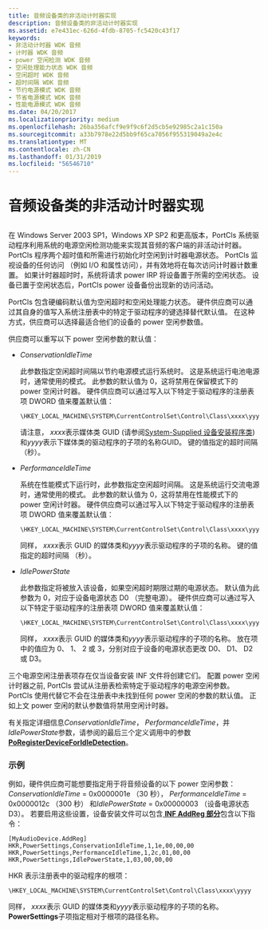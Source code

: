 ```yaml
---
title: 音频设备类的非活动计时器实现
description: 音频设备类的非活动计时器实现
ms.assetid: e7e431ec-626d-4fdb-8705-fc5420c43f17
keywords:
- 非活动计时器 WDK 音频
- 计时器 WDK 音频
- power 空闲检测 WDK 音频
- 空闲处理能力状态 WDK 音频
- 空闲超时 WDK 音频
- 超时间隔 WDK 音频
- 节约电源模式 WDK 音频
- 节省电源模式 WDK 音频
- 性能电源模式 WDK 音频
ms.date: 04/20/2017
ms.localizationpriority: medium
ms.openlocfilehash: 26ba356afcf9e9f9c6f2d5cb5e92985c2a1c150a
ms.sourcegitcommit: a33b7978e22d5bb9f65ca7056f955319049a2e4c
ms.translationtype: MT
ms.contentlocale: zh-CN
ms.lasthandoff: 01/31/2019
ms.locfileid: "56546710"
---
```

# <a name="audio-device-class-inactivity-timer-implementation"></a>音频设备类的非活动计时器实现


## <span id="audio_device_class_inactivity_timer_implementation"></span><span id="AUDIO_DEVICE_CLASS_INACTIVITY_TIMER_IMPLEMENTATION"></span>


在 Windows Server 2003 SP1，Windows XP SP2 和更高版本，PortCls 系统驱动程序利用系统的电源空闲检测功能来实现其音频的客户端的非活动计时器。 PortCls 程序两个超时值和所需进行初始化时空闲到计时器电源状态。 PortCls 监视设备的任何访问 （例如 I/O 和属性访问），并有效地将在每次访问计时器计数重置。 如果计时器超时时，系统将请求 power IRP 将设备置于所需的空闲状态。 设备已置于空闲状态后，PortCls power 设备备份出现新的访问活动。

PortCls 包含硬编码默认值为空闲超时和空闲处理能力状态。 硬件供应商可以通过其自身的值写入系统注册表中的特定于驱动程序的键选择替代默认值。 在这种方式，供应商可以选择最适合他们的设备的 power 空闲参数值。

供应商可以重写以下 power 空闲参数的默认值：

-   *ConservationIdleTime*

    此参数指定空闲超时间隔以节约电源模式运行系统时。 这是系统运行电池电源时，通常使用的模式。 此参数的默认值为 0，这将禁用在保留模式下的 power 空闲计时器。 硬件供应商可以通过写入以下特定于驱动程序的注册表项 DWORD 值来覆盖默认值：

    ```inf
    \HKEY_LOCAL_MACHINE\SYSTEM\CurrentControlSet\Control\Class\xxxx\yyyy\PowerSettings\ConservationIdleTime
    ```

    请注意， *xxxx*表示媒体类 GUID (请参阅[System-Supplied 设备安装程序类](https://msdn.microsoft.com/library/windows/hardware/ff553419)) 和*yyyy*表示下媒体类的驱动程序的子项的名称GUID。 键的值指定的超时间隔 （秒）。

-   *PerformanceIdleTime*

    系统在性能模式下运行时，此参数指定空闲超时间隔。 这是系统运行交流电源时，通常使用的模式。 此参数的默认值为 0，这将禁用在性能模式下的 power 空闲计时器。 硬件供应商可以通过写入以下特定于驱动程序的注册表项 DWORD 值来覆盖默认值：

    ```inf
    \HKEY_LOCAL_MACHINE\SYSTEM\CurrentControlSet\Control\Class\xxxx\yyyy\PowerSettings\PerformanceIdleTime
    ```

    同样， *xxxx*表示 GUID 的媒体类和*yyyy*表示驱动程序的子项的名称。 键的值指定的超时间隔 （秒）。

-   *IdlePowerState*

    此参数指定将被放入该设备，如果空闲超时期限过期的电源状态。 默认值为此参数为 0，对应于设备电源状态 D0 （完整电源）。 硬件供应商可以通过写入以下特定于驱动程序的注册表项 DWORD 值来覆盖默认值：

    ```inf
    \HKEY_LOCAL_MACHINE\SYSTEM\CurrentControlSet\Control\Class\xxxx\yyyy\PowerSettings\IdlePowerState
    ```

    同样， *xxxx*表示 GUID 的媒体类和*yyyy*表示驱动程序的子项的名称。 放在项中的值应为 0、 1、 2 或 3，分别对应于设备的电源状态更改 D0、 D1、 D2 或 D3。

三个电源空闲注册表项存在仅当设备安装 INF 文件将创建它们。 配置 power 空闲计时器之前, PortCls 尝试从注册表检索特定于驱动程序的电源空闲参数。 PortCls 使用代替它不会在注册表中未找到任何 power 空闲的参数的默认值。 正如上文 power 空闲的默认参数值将禁用空闲计时器。

有关指定详细信息*ConservationIdleTime*， *PerformanceIdleTime*，并*IdlePowerState*参数，请参阅的最后三个定义调用中的参数[ **PoRegisterDeviceForIdleDetection**](https://msdn.microsoft.com/library/windows/hardware/ff559721)。

### <a name="span-idexamplespanspan-idexamplespan-example"></a><span id="example"></span><span id="EXAMPLE"></span> 示例

例如，硬件供应商可能想要指定用于将音频设备的以下 power 空闲参数：*ConservationIdleTime* = 0x0000001e （30 秒）， *PerformanceIdleTime* = 0x0000012c （300 秒） 和*IdlePowerState* = 0x00000003 （设备电源状态 D3）。 若要启用这些设置，设备安装文件可以包含[ **INF AddReg 部分**](https://msdn.microsoft.com/library/windows/hardware/ff546320)包含以下指令：

```inf
[MyAudioDevice.AddReg]
HKR,PowerSettings,ConservationIdleTime,1,1e,00,00,00
HKR,PowerSettings,PerformanceIdleTime,1,2c,01,00,00
HKR,PowerSettings,IdlePowerState,1,03,00,00,00
```

HKR 表示注册表中的驱动程序的根项：

```inf
\HKEY_LOCAL_MACHINE\SYSTEM\CurrentControlSet\Control\Class\xxxx\yyyy
```

同样， *xxxx*表示 GUID 的媒体类和*yyyy*表示驱动程序的子项的名称。 **PowerSettings**子项指定相对于根项的路径名称。

 

 




